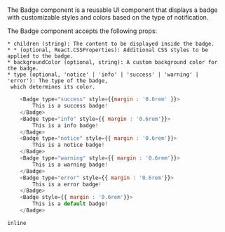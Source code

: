 # <Badge>

The Badge component is a reusable UI component that displays a badge with customizable styles and colors based on the type of notification.

The Badge component accepts the following props:

    * children (string): The content to be displayed inside the badge.
    * * (optional, React.CSSProperties): Additional CSS styles to be applied to the badge.
    * backgroundColor (optional, string): A custom background color for the badge.
    * type (optional, 'notice' | 'info' | 'success' | 'warning' | 'error'): The type of the badge, 
     which determines its color.
  
```javascript
    <Badge type="success" style={{margin : '0.6rem' }}>
        This is a success badge!
    </Badge>
    <Badge type="info" style={{ margin : '0.6rem'}}>
        This is a info badge!
    </Badge>
    <Badge type="notice" style={{ margin : '0.6rem'}}>
        This is a notice badge!
    </Badge>
    <Badge type="warning" style={{ margin : '0.6rem'}}>
        This is a warning badge!
    </Badge>
    <Badge type="error" style={{ margin : '0.6rem'}}>
        This is a error badge!
    </Badge>
    <Badge style={{ margin : '0.6rem'}}>
        This is a default badge!
    </Badge>
```
```inline```



